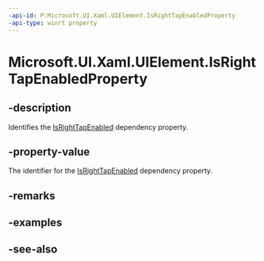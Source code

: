 ```yaml
---
-api-id: P:Microsoft.UI.Xaml.UIElement.IsRightTapEnabledProperty
-api-type: winrt property
---
```


<!-- Property syntax
public Microsoft.UI.Xaml.DependencyProperty IsRightTapEnabledProperty { get; }
-->

# Microsoft.UI.Xaml.UIElement.IsRightTapEnabledProperty

## -description

Identifies the [IsRightTapEnabled](uielement_isrighttapenabled.md) dependency property.

## -property-value

The identifier for the [IsRightTapEnabled](uielement_isrighttapenabled.md) dependency property.

## -remarks

## -examples

## -see-also
